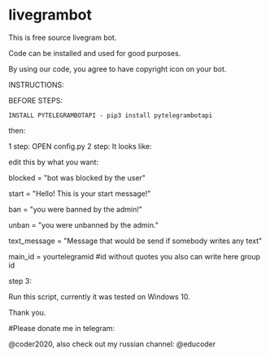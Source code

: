 # livegrambot
This is free source livegram bot.

Code can be installed and used for good purposes.

By using our code, you agree to have copyright icon on your bot.


INSTRUCTIONS:


BEFORE STEPS:


`INSTALL PYTELEGRAMBOTAPI - pip3 install pytelegrambotapi`


then:

1 step: OPEN config.py
2 step: It looks like:


edit this by what you want:

blocked = "bot was blocked by the user"

start = "Hello! This is your start message!"


ban = "you were banned by the admin!"


unban = "you were unbanned by the admin."


text_message = "Message that would be send if somebody writes any text"


main_id = yourtelegramid #id without quotes you also can write here group id



step 3:


Run this script, currently it was tested on Windows 10.


Thank you.

#Please donate me in telegram:

@coder2020, also check out my russian channel: @educoder
